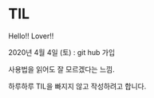 # TIL

Hello!! Lover!! 

2020년 4월 4일 (토) : git hub 가입

사용법을 읽어도 잘 모르겠다는 느낌.  

하루하루 TIL을 빠지지 않고 작성하려고 합니다. 


